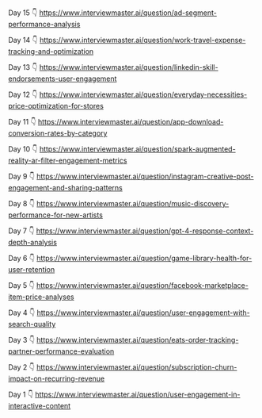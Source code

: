 Day 15 👇
https://www.interviewmaster.ai/question/ad-segment-performance-analysis

Day 14 👇
https://www.interviewmaster.ai/question/work-travel-expense-tracking-and-optimization

Day 13 👇
https://www.interviewmaster.ai/question/linkedin-skill-endorsements-user-engagement

Day 12 👇
https://www.interviewmaster.ai/question/everyday-necessities-price-optimization-for-stores

Day 11 👇
https://www.interviewmaster.ai/question/app-download-conversion-rates-by-category

Day 10 👇
https://www.interviewmaster.ai/question/spark-augmented-reality-ar-filter-engagement-metrics

Day 9 👇
https://www.interviewmaster.ai/question/instagram-creative-post-engagement-and-sharing-patterns

Day 8 👇
https://www.interviewmaster.ai/question/music-discovery-performance-for-new-artists

Day 7 👇
https://www.interviewmaster.ai/question/gpt-4-response-context-depth-analysis

Day 6 👇
https://www.interviewmaster.ai/question/game-library-health-for-user-retention

Day 5 👇
https://www.interviewmaster.ai/question/facebook-marketplace-item-price-analyses

Day 4 👇
https://www.interviewmaster.ai/question/user-engagement-with-search-quality

Day 3 👇
https://www.interviewmaster.ai/question/eats-order-tracking-partner-performance-evaluation

Day 2 👇
https://www.interviewmaster.ai/question/subscription-churn-impact-on-recurring-revenue

Day 1 👇
https://www.interviewmaster.ai/question/user-engagement-in-interactive-content
